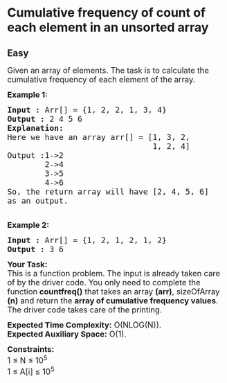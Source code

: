 # Cumulative frequency of count of each element in an unsorted array
## Easy
<div class="problems_problem_content__Xm_eO"><p><span style="font-size:18px">Given an array of elements. The task is to calculate the cumulative frequency of each element of the array.</span></p>

<p><span style="font-size:18px"><strong>Example 1:</strong></span></p>

<pre><span style="font-size:18px"><strong>Input :</strong> Arr[] = {1, 2, 2, 1, 3, 4}
<strong>Output :</strong> 2 4 5 6
<strong>Explanation:
</strong>Here we have an array arr[] = [1, 3, 2, 
                               1, 2, 4]
Output :1-&gt;2
&nbsp; &nbsp; &nbsp; &nbsp; 2-&gt;4
&nbsp; &nbsp; &nbsp; &nbsp; 3-&gt;5
&nbsp; &nbsp; &nbsp; &nbsp; 4-&gt;6
So, the return array will have [2, 4, 5, 6] 
as an output.

</span></pre>

<p><span style="font-size:18px"><strong>Example 2:</strong></span></p>

<pre><span style="font-size:18px"><strong>Input :</strong> Arr[] = {1, 2, 1, 2, 1, 2}
<strong>Output :</strong> 3 6
</span></pre>

<p><span style="font-size:18px"><strong>Your Task:</strong><br>
This is a function problem. The input is already taken care of by the driver code. You only need to complete the function<strong> countfreq()</strong> that takes an array <strong>(arr)</strong>, sizeOfArray <strong>(n)</strong> and return the <strong>array of cumulative frequency values</strong>. The driver code takes care of the printing.</span></p>

<p><span style="font-size:18px"><strong>Expected Time Complexity:</strong> O(NLOG(N)).<br>
<strong>Expected Auxiliary Space:</strong>&nbsp;O(1).</span></p>

<p><span style="font-size:18px"><strong>Constraints:</strong><br>
1 ≤ N ≤ 10<sup>5</sup><br>
1 ≤ A[i] ≤ 10<sup>5</sup></span></p>
</div>